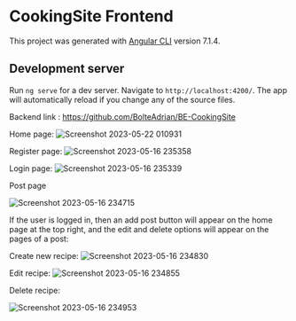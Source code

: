 # CookingSite Frontend
This project was generated with [Angular CLI](https://github.com/angular/angular-cli) version 7.1.4.

## Development server

Run `ng serve` for a dev server. Navigate to `http://localhost:4200/`. The app will automatically reload if you change any of the source files.

Backend link : https://github.com/BolteAdrian/BE-CookingSite

Home page:
![Screenshot 2023-05-22 010931](https://github.com/BolteAdrian/FE-CookingSite/assets/87446991/4e8c66d8-c780-4522-981e-93d50d04f58a)


Register page:
![Screenshot 2023-05-16 235358](https://github.com/BolteAdrian/FE-CookingSite/assets/87446991/82edc48e-4359-4906-958f-f61a87efe206)


Login page:
![Screenshot 2023-05-16 235339](https://github.com/BolteAdrian/FE-CookingSite/assets/87446991/f89a1138-687c-40d8-af20-9b41ff0b087e)


Post page

![Screenshot 2023-05-16 234715](https://github.com/BolteAdrian/FE-CookingSite/assets/87446991/4273c94c-014d-42eb-831d-e15e0362dc60)

If the user is logged in, then an add post button will appear on the home page at the top right, and the edit and delete options will appear on the pages of a post:

Create new recipe:
![Screenshot 2023-05-16 234830](https://github.com/BolteAdrian/FE-CookingSite/assets/87446991/00395460-4980-46ad-8a2e-6b497f1f2712)


Edit recipe:
![Screenshot 2023-05-16 234855](https://github.com/BolteAdrian/FE-CookingSite/assets/87446991/e5ea0173-bf9d-42d3-8c59-52d4e253f87d)


Delete recipe:

![Screenshot 2023-05-16 234953](https://github.com/BolteAdrian/FE-CookingSite/assets/87446991/800df563-81a3-4048-b560-f8a87a746098)


